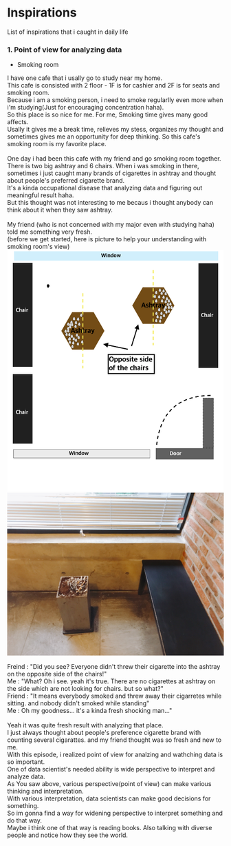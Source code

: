 # Inspirations
List of inspirations that i caught in daily life

### 1. Point of view for analyzing data 

 - Smoking room

I have one cafe that i usally go to study near my home. </br>
This cafe is consisted with 2 floor - 1F is for cashier and 2F is for seats and smoking room. </br>
Because i am a smoking person, i need to smoke regularlly even more when i'm studying(Just for encouraging concentration haha). </br>
So this place is so nice for me. For me, Smoking time gives many good affects. </br>
Usally it gives me a break time, relieves my stess, organizes my thought and sometimes gives me an opportunity for deep thinking. 
So this cafe's smoking room is my favorite place. </br>
</br>
One day i had been this cafe with my friend and go smoking room together. </br>
There is two big ashtray and 6 chairs. When i was smoking in there, sometimes i just caught many brands of cigarettes in ashtray and thought about people's preferred cigarette brand. </br>
It's a kinda occupational disease that analyzing data and figuring out meaningful result haha. </br>
But this thought was not interesting to me becaus i thought anybody can think about it when they saw ashtray. </br>
</br>
My friend (who is not concerned with my major even with studying haha) told me something very fresh. </br>
(before we get started, here is picture to help your understanding with smoking room's view)
![Smoking_room](smoking_room.png)
![Smoking_room2](smoking_room2.jpeg)</br>

Freind : "Did you see? Everyone didn't threw their cigarette into the ashtray on the opposite side of the chairs!"</br>
Me : "What? Oh i see. yeah it's true. There are no cigarettes at ashtray on the side which are not looking for chairs. but so what?"</br>
Friend : "It means everybody smoked and threw away their cigarretes while sitting. and nobody didn't smoked while standing"</br>
Me : Oh my goodness... it's a kinda fresh shocking man..."</br>
</br>
Yeah it was quite fresh result with analyzing that place. </br>
I just always thought about people's preference cigarette brand with counting several cigarattes. and my friend thought was so fresh and new to me.</br>
With this episode, i realized point of view for analzing and wathching data is so important. </br>
One of data scientist's needed ability is wide perspective to interpret and analyze data. </br>
As You saw above, various perspective(point of view) can make various thinking and interpretation.</br>
With various interpretation, data scientists can make good decisions for something.</br>
So im gonna find a way for widening perspective to interpret something and do that way.</br>
Maybe i think one of that way is reading books. Also talking with diverse people and notice how they see the world.</br>
